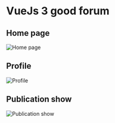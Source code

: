 # VueJs 3 good forum

## Home page
![Home page](https://i.ibb.co/kBp5cDv/8-9-2021-52344-localhost.jpg)

## Profile
![Profile](https://i.ibb.co/qW9NYTS/8-9-2021-52814-localhost.jpg)

## Publication show
![Publication show](https://i.ibb.co/hCBcTLy/8-9-2021-52846-localhost.jpg)
